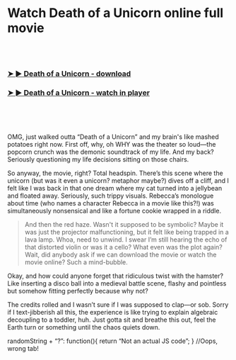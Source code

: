 <h1>Watch Death of a Unicorn online full movie</h1>


<br><br>

<h3><a href="https://Cindys-moghwilinmo1981.github.io/abhlilesux/">➤ ► Death of a Unicorn - download</a></h3> 
<h3><a href="https://Cindys-moghwilinmo1981.github.io/abhlilesux/">➤ ► Death of a Unicorn - watch in player</a></h3>


<br><br><br>


OMG, just walked outta “Death of a Unicorn” and my brain's like mashed potatoes right now. First off, why, oh WHY was the theater so loud—the popcorn crunch was the demonic soundtrack of my life. And my back? Seriously questioning my life decisions sitting on those chairs.

So anyway, the movie, right? Total headspin. There’s this scene where the unicorn (but was it even a unicorn? metaphor maybe?) dives off a cliff, and I felt like I was back in that one dream where my cat turned into a jellybean and floated away. Seriously, such trippy visuals. Rebecca’s monologue about time (who names a character Rebecca in a movie like this?!) was simultaneously nonsensical and like a fortune cookie wrapped in a riddle.

> And then the red haze. Wasn't it supposed to be symbolic? Maybe it was just the projector malfunctioning, but it felt like being trapped in a lava lamp. Whoa, need to unwind. I swear I’m still hearing the echo of that distorted violin or was it a cello? What even was the plot again? Wait, did anybody ask if we can download the movie or watch the movie online? Such a mind-bubble.

Okay, and how could anyone forget that ridiculous twist with the hamster? Like inserting a disco ball into a medieval battle scene, flashy and pointless but somehow fitting perfectly because why not?

The credits rolled and I wasn’t sure if I was supposed to clap—or sob. Sorry if I text-jibberish all this, the experience is like trying to explain algebraic decoupling to a toddler, huh. Just gotta sit and breathe this out, feel the Earth turn or something until the chaos quiets down.

randomString + “?”: function(){ return “Not an actual JS code”; } //Oops, wrong tab!
